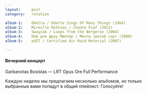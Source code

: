 ```yaml
---
layout:     post
category:   rotation

album-1:    Odetta / Odetta Sings Of Many Things (1964)
album-2:    Mireille Mathieu / Chante Piaf (2012)
album-3:    Swayzak / Loops from the Bergerie (2004)
album-4:    Нож для фрау Мюллер / Мечты третий сорт (2000)
album-5:    edIT / Certified Air Raid Material (2007)

---
```


#### Вечерний концерт
Garbanotas Bosistas — LRT Opus Ore  Full Performance

Каждую неделю мы предлагаем несколько альбомов, но только выбранные вами попадут в общий плейлист. Голосуйте!

